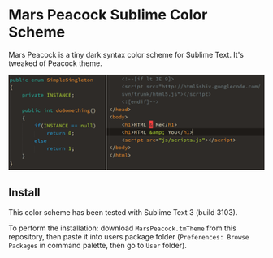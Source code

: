 # Mars Peacock Sublime Color Scheme

Mars Peacock is a tiny dark syntax color scheme for Sublime Text. It's tweaked of Peacock theme.

![Mars Peacock Preview](README.img/preview.png)

## Install

This color scheme has been tested with Sublime Text 3 (build 3103).

To perform the installation: download `MarsPeacock.tmTheme` from this repository, then paste it into users package folder (`Preferences: Browse Packages` in command palette, then go to `User` folder).
